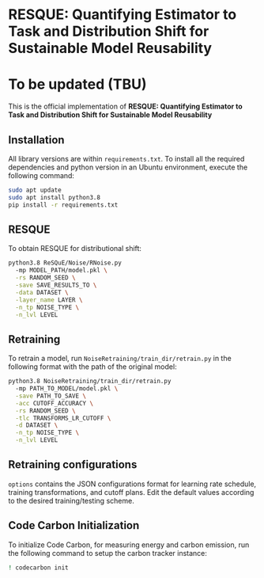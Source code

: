 # RESQUE: Quantifying Estimator to Task and Distribution Shift for Sustainable Model Reusability

# To be updated (TBU)

This is the official implementation of **RESQUE: Quantifying Estimator to Task and Distribution Shift for Sustainable Model Reusability**

## Installation
All library versions are within `requirements.txt`. To install all the required dependencies and python version in an Ubuntu environment, execute the following command:

```bash
sudo apt update
sudo apt install python3.8
pip install -r requirements.txt
```

## RESQUE
To obtain RESQUE for distributional shift:
```bash
python3.8 ReSQuE/Noise/RNoise.py
  -mp MODEL_PATH/model.pkl \
  -rs RANDOM_SEED \
  -save SAVE_RESULTS_TO \
  -data DATASET \
  -layer_name LAYER \
  -n_tp NOISE_TYPE \
  -n_lvl LEVEL 
```

## Retraining
To retrain a model, run `NoiseRetraining/train_dir/retrain.py` in the following format with the path of the original model:
```bash
python3.8 NoiseRetraining/train_dir/retrain.py
  -mp PATH_TO_MODEL/model.pkl \
  -save PATH_TO_SAVE \
  -acc CUTOFF_ACCURACY \
  -rs RANDOM_SEED \
  -tlc TRANSFORMS_LR_CUTOFF \
  -d DATASET \
  -n_tp NOISE_TYPE \
  -n_lvl LEVEL
```

## Retraining configurations
`options` contains the JSON configurations format for learning rate schedule, training transformations, and cutoff plans. Edit the default values according to the desired training/testing scheme.

## Code Carbon Initialization
To initialize Code Carbon, for measuring energy and carbon emission, run the following command to setup the carbon tracker instance:
```bash
! codecarbon init
```
